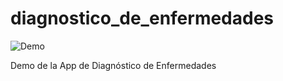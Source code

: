 # diagnostico_de_enfermedades
![Demo](https://github.com/PercyTomicha/diagnostico_de_enfermedades/blob/main/demo/demo_app.gif)

Demo de la App de Diagnóstico de Enfermedades
